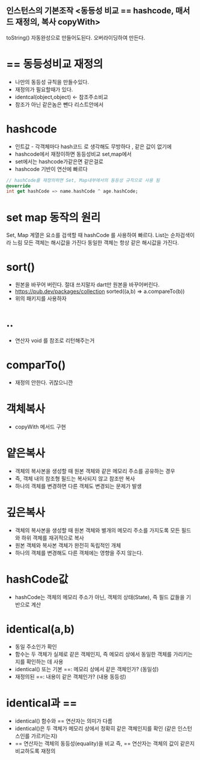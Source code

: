 ## 인스턴스의 기본조작 <동등성 비교 == hashcode, 매서드 재정의, 복사 copyWith>

toString() 자동완성으로 만들어도된다.
오버라이딩하여 만든다.

# == 동등성비교 재정의
 - 나만의 동등성 규칙을 만들수있다.
 - 재정의가 필요할때가 있다.
 - identcal(object,object) <- 참조주소비교
 - 참조가 아닌 같은놈은 뺀다 리스트안에서

# hashcode 
 - 인트값 - 각객체마다 hash코드 로 생각해도 무방하다 , 같은 값이 없기에
 - hashcode에서 재정이하면 동등성비교 set,map에서
 - set에서는 hashcode가같은면 같은걸로
 - hashcode 기반이 연산에 빠르다

```dart
// hashCode를 재정의하면 Set, Map내부에서의 동등성 규칙으로 사용 됨
@override
int get hashCode => name.hashCode ^ age.hashCode;
```

# set map 동작의 원리
Set, Map 계열은 요소를 검색할 때 hashCode 를 사용하여 빠르다. List는 순차검색이라 느림
모든 객체는 해시값을 가진다
동일한 객체는 항상 같은 해시값을 가진다.

# sort()
 - 원본을 바꾸어 버린다. 절대 쓰지말자 dart만 원본을 바꾸어버린다.
 - https://pub.dev/packages/collection  sorted((a,b) => a.compareTo(b))
 - 위의 패키지를 사용하자

# ..
 - 연산자 void 를 참조로 리턴해주는거

# comparTo()
 - 재정의 안한다. 귀찮으니깐

# 객체복사
 - copyWith 메서드 구현

# 얕은복사
 - 객체의 복사본을 생성할 때 원본 객체와 같은 메모리 주소를 공유하는 경우
 - 즉, 객체 내의 참조형 필드는 복사되지 않고 참조만 복사
 - 하나의 객체를 변경하면 다른 객체도 변경되는 문제가 발생

# 깊은복사
 - 객체의 복사본을 생성할 때 원본 객체와 별개의 메모리 주소를 가지도록 모든 필드와 하위 객체를 재귀적으로 복사
 - 원본 객체와 복사본 객체가 완전히 독립적인 개체
 - 하나의 객체를 변경해도 다른 객체에는 영향을 주지 않는다.

# hashCode값
 - hashCode는 객체의 메모리 주소가 아닌, 객체의 상태(State), 즉 필드 값들을 기반으로 계산

# identical(a,b)
 - 동일 주소인가 확인
 - 함수는 두 객체가 실제로 같은 객체인지, 즉 메모리 상에서 동일한 객체를 가리키는지를 확인하는 데 사용
 - identical() 또는 기본 ==: 메모리 상에서 같은 객체인가? (동일성)
 - 재정의된 ==: 내용이 같은 객체인가? (내용 동등성)

# identical과 ==
 - identical() 함수와 == 연산자는 의미가 다름 
 - identical()은 두 객체가 메모리 상에서 정확히 같은 객체인지를 확인 (같은 인스턴스인를 가르키는지)
 - == 연산자는 객체의 동등성(equality)을 비교 즉, == 연산자는 객체의 값이 같은지 비교하도록 재정의
